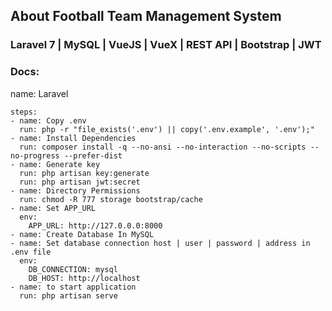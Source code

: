 ## About Football Team Management System

### Laravel 7 | MySQL | VueJS | VueX | REST API | Bootstrap | JWT

### Docs:

name: Laravel
    
    steps:
    - name: Copy .env
      run: php -r "file_exists('.env') || copy('.env.example', '.env');"
    - name: Install Dependencies
      run: composer install -q --no-ansi --no-interaction --no-scripts --no-progress --prefer-dist
    - name: Generate key
      run: php artisan key:generate
      run: php artisan jwt:secret
    - name: Directory Permissions
      run: chmod -R 777 storage bootstrap/cache
    - name: Set APP_URL 
      env:
        APP_URL: http://127.0.0.0:8000
    - name: Create Database In MySQL
    - name: Set database connection host | user | password | address in .env file
      env:
        DB_CONNECTION: mysql
        DB_HOST: http://localhost
    - name: to start application 
      run: php artisan serve
